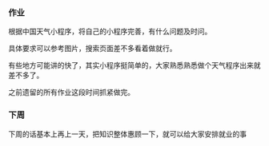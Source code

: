 ### 作业

根据中国天气小程序，将自己的小程序完善，有什么问题及时问。

具体要求可以参考图片，搜索页面差不多看着做就行。

有些地方可能讲的快了，其实小程序挺简单的，大家熟悉熟悉做个天气程序出来就差不多了。

之前遗留的所有作业这段时间抓紧做完。

### 下周

下周的话基本上再上一天，把知识整体惠顾一下，就可以给大家安排就业的事
